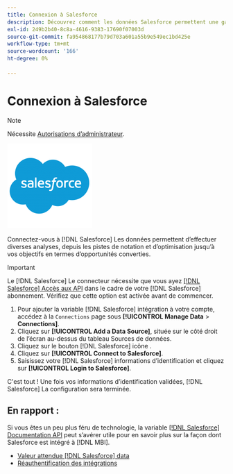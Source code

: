 ```yaml
---
title: Connexion à Salesforce
description: Découvrez comment les données Salesforce permettent une gamme d’analyses, depuis les pistes de notation et d’optimisation jusqu’à vos objectifs en termes d’opportunités converties.
exl-id: 249b2b40-8c8a-4616-9383-17690f07003d
source-git-commit: fa954868177b79d703a601a55b9e549ec1bd425e
workflow-type: tm+mt
source-wordcount: '166'
ht-degree: 0%

---
```


# Connexion à Salesforce

>[!NOTE]
>
>Nécessite [Autorisations d’administrateur](../../../administrator/user-management/user-management.md).

![](../../../assets/Salesforce_Logo.png)

Connectez-vous à [!DNL Salesforce] Les données permettent d’effectuer diverses analyses, depuis les pistes de notation et d’optimisation jusqu’à vos objectifs en termes d’opportunités converties.

>[!IMPORTANT]
>
>Le [!DNL Salesforce] Le connecteur nécessite que vous ayez [[!DNL Salesforce] Accès aux API](../integrations/salesforce.md) dans le cadre de votre [!DNL Salesforce] abonnement. Vérifiez que cette option est activée avant de commencer.

1. Pour ajouter la variable [!DNL Salesforce] intégration à votre compte, accédez à la `Connections` page sous **[!UICONTROL Manage Data** > **Connections]**.
1. Cliquez sur **[!UICONTROL Add a Data Source]**, située sur le côté droit de l’écran au-dessus du tableau Sources de données.
1. Cliquez sur le bouton [!DNL Salesforce] icône .
1. Cliquez sur **[!UICONTROL Connect to Salesforce]**.
1. Saisissez votre [!DNL Salesforce] informations d’identification et cliquez sur **[!UICONTROL Login to Salesforce]**.

C&#39;est tout ! Une fois vos informations d’identification validées, [!DNL Salesforce] La configuration sera terminée.

## En rapport :

Si vous êtes un peu plus féru de technologie, la variable [[!DNL Salesforce] Documentation API](https://developer.salesforce.com/docs/atlas.en-us.api_rest.meta/api_rest/intro_what_is_rest_api.htm) peut s’avérer utile pour en savoir plus sur la façon dont Salesforce est intégré à [!DNL MBI].

* [Valeur attendue [!DNL Salesforce] data](../integrations/salesforce-data.md)
* [Réauthentification des intégrations](https://experienceleague.adobe.com/docs/commerce-knowledge-base/kb/how-to/mbi-reauthenticating-integrations.html?lang=en)
